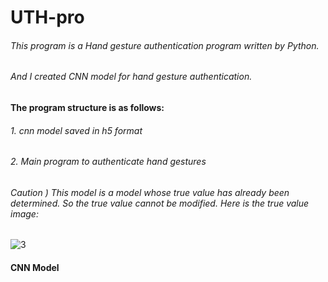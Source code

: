 # UTH-pro
###### This program is a Hand gesture authentication program written by Python.
###### And I created CNN model for hand gesture authentication.
#### The program structure is as follows:
###### 1. cnn model saved in h5 format
###### 2. Main program to authenticate hand gestures
###### Caution ) This model is a model whose true value has already been determined. So the true value cannot be modified. Here is the true value image:
![3](https://user-images.githubusercontent.com/62979330/146676289-eb5fc9dc-4c03-44ee-9c4d-4d8b4d3fc992.jpg)


#### CNN Model 
######

